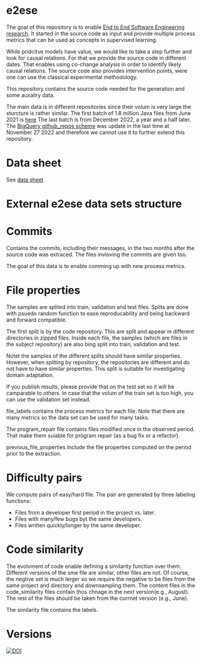 # e2ese

The goal of this repository is to enable [End to End Software Engineering research](https://arxiv.org/pdf/2112.11858).
It started in the source code as input and provide multiple process metrics that can be used as concepts in supervised learning.

While pridcitve models have value, we would like to take a step further and look for causal relations.
For that we provide the source code in different dates.
That enables using co-change analysis in order to identify likely causal relations.
The source code also provides intervention points, were one can use the classical experimental methodology.

This repository contains the source code needed for the generation and some auxaliry data.

The main data is in different repositories since their volum is very large the sturcture is rather similar.
The first batch of 1.8 million Java files from June 2021 is [here](https://github.com/evidencebp/e2ese-dataset)
The last batch is from December 2022, a year and a half later.
The [BigQuery github_repos scheme](https://cloud.google.com/blog/topics/public-datasets/github-on-bigquery-analyze-all-the-open-source-code) was update in the last time at November 27 2022 and therefore we cannot use it to further extend this repository.

# Data sheet
See [data sheet](https://github.com/evidencebp/e2ese/blob/main/e2ese_datasheet.pdf)

# External e2ese data sets structure


# Commits

Contains the commits, including their messages, in the two months after the source code was extraced.
The files invloving the commits are given too.

The goal of this data is to enable comming up with new process metrics.

# File properties

The samples are splited into train, validation and test files.
Splits are done with psuedo random function to ease reproducability and being backward and forward compatible.

The first split is by the code repository.
This are split and appear in different directories in zipped files.
Inside each file, the samples (which are files in the subject repository) are also bing split into train, validation and test.

Notet the samples of the different splits should have similar properties.
However, when spliting by repository, the repositories are different and do not have to have similar properties.
This split is suitable for investigating domain adaptation.

If you publish results, please provide that on the test set so it will be camparable to others.
In case that the volum of the train set is too high, you can use the validation set instead.

file_labels contains the process metrics for each file.
Note that there are many metrics so the data set can be used for many tasks.

The program_repair file contains files modified once in the observed period.
That make them suiable for program repair (as a bug fix or a refactor).

previous_file_properties include the file properties computed on the period prior to the extraction.

# Difficulty pairs

We compute pairs of easy/hard file.
The pair are generated by three labeling functions:
- Files from a developer first period in the project vs. later.
- Files with many/few bugs byt the same developers.
- Files written quickly/longer by the same developer.

# Code similarity

The evolvment of code enable defining a similarity function over them.
Different versions of the sme file are similar, other files are not.
Of course, the negtive set is much lerger so we require the negative to be files from the same project and directory and downsampling them.
The content files in the code_similarity files contain thos chnage in the next version(e.g., August).
The rest of the files should be taken from the currnet version (e.g., June).

The similarity file contains the labels.

# Versions

[![DOI](https://zenodo.org/badge/390256043.svg)](https://zenodo.org/badge/latestdoi/390256043)
